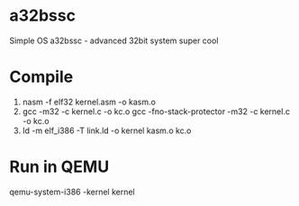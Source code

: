 # a32bssc
Simple OS
a32bssc - advanced 32bit system super cool

# Compile 
1. nasm -f elf32 kernel.asm -o kasm.o
2. gcc -m32 -c kernel.c -o kc.o
   gcc -fno-stack-protector -m32 -c kernel.c -o kc.o
3. ld -m elf_i386 -T link.ld -o kernel kasm.o kc.o

# Run in QEMU
qemu-system-i386 -kernel kernel
